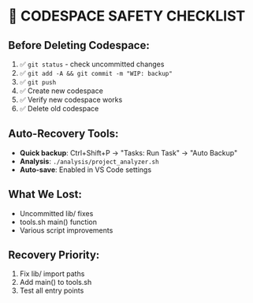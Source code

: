 # 🚨 CODESPACE SAFETY CHECKLIST

## Before Deleting Codespace:
1. ✅ `git status` - check uncommitted changes
2. ✅ `git add -A && git commit -m "WIP: backup"` 
3. ✅ `git push`
4. ✅ Create new codespace
5. ✅ Verify new codespace works
6. ✅ Delete old codespace

## Auto-Recovery Tools:
- **Quick backup**: Ctrl+Shift+P → "Tasks: Run Task" → "Auto Backup"
- **Analysis**: `./analysis/project_analyzer.sh`
- **Auto-save**: Enabled in VS Code settings

## What We Lost:
- Uncommitted lib/ fixes
- tools.sh main() function
- Various script improvements

## Recovery Priority:
1. Fix lib/ import paths
2. Add main() to tools.sh  
3. Test all entry points
